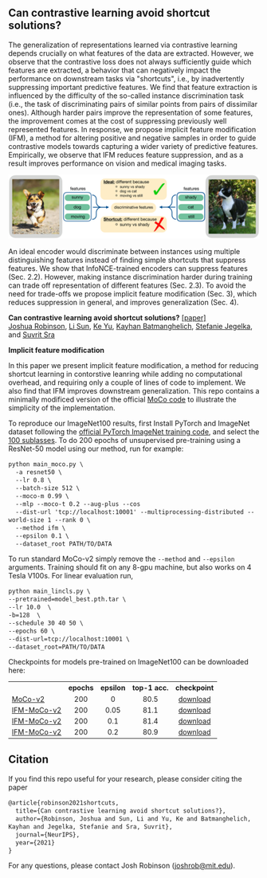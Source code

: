 ## Can contrastive learning avoid shortcut solutions?

The generalization of representations learned via contrastive learning depends crucially on  what features of the data are extracted. However, we observe that the contrastive loss does not always sufficiently guide which features are extracted, a behavior that can negatively impact the performance on downstream tasks via "shortcuts", i.e., by inadvertently suppressing important predictive features. We find that feature extraction is influenced by the difficulty of the so-called instance discrimination task (i.e., the task of discriminating pairs of similar points from pairs of dissimilar ones). Although harder pairs improve the representation of some features, the improvement comes at the cost of suppressing previously well represented features. In response, we propose implicit feature modification (IFM), a method for altering positive and negative samples in order to guide contrastive models towards capturing a wider variety of predictive features. Empirically, we observe that IFM reduces feature suppression, and as a result improves performance on vision and medical imaging tasks.

<p align='center'>
<img src='https://github.com/joshr17/IFM/blob/main/fig1.png?raw=true' width='800'/>
</p>

An ideal encoder would  discriminate between instances using multiple distinguishing features instead of finding simple shortcuts that suppress features. We show that InfoNCE-trained encoders can suppress features (Sec. 2.2). However, making instance discrimination harder during training can trade off representation of different features (Sec. 2.3). To avoid the need for trade-offs we propose implicit feature modification (Sec. 3), which reduces suppression in general, and improves generalization (Sec. 4). 

**Can contrastive learning avoid shortcut solutions?** [[paper]](https://arxiv.org/pdf/2106.11230.pdf)
<br/>
[Joshua Robinson](https://joshrobinson.mit.edu/), 
[Li Sun](https://lisun97.github.io/), 
[Ke Yu](http://www.isp.pitt.edu/node/1945),
[Kayhan Batmanghelich](https://batman-lab.com/), 
[Stefanie Jegelka](https://people.csail.mit.edu/stefje/), and
[Suvrit Sra](http://optml.mit.edu/)
<br/>

**Implicit feature modification**

In this paper we present implicit feature modification, a method for reducing shortcut learning in contorstive leanring while adding no computational overhead, and requiring only a couple of lines of code to implement. We also find that IFM improves downstream generalization. This repo contains a minimally modificed version of the official [MoCo code](https://github.com/facebookresearch/moco) to illustrate the simplicity of the implementation. 

To reproduce our ImageNet100 results, first Install PyTorch and ImageNet dataset following the [official PyTorch ImageNet training code](https://github.com/pytorch/examples/tree/master/imagenet), and select the [100 sublasses](https://github.com/HobbitLong/CMC/blob/master/imagenet100.txt). To do 200 epochs of unsupervised pre-training using a ResNet-50 model using our method, run for example:
```
python main_moco.py \
  -a resnet50 \
  --lr 0.8 \
  --batch-size 512 \
  --moco-m 0.99 \
  --mlp --moco-t 0.2 --aug-plus --cos
  --dist-url 'tcp://localhost:10001' --multiprocessing-distributed --world-size 1 --rank 0 \
  --method ifm \
  --epsilon 0.1 \
  --dataset_root PATH/TO/DATA
```

To run standard MoCo-v2 simply remove the `--method` and `--epsilon` arguments. Training should fit on any 8-gpu machine, but also works on 4 Tesla V100s. For linear evaluation run,

```
python main_lincls.py \
--pretrained=model_best.pth.tar \
--lr 10.0  \ 
-b=128  \
--schedule 30 40 50 \
--epochs 60 \
--dist-url=tcp://localhost:10001 \
--dataset_root=PATH/TO/DATA
```

Checkpoints for models pre-trained on ImageNet100 can be downloaded here:
<table><tbody>
<!-- START TABLE -->
<!-- TABLE HEADER -->
<th valign="bottom"></th>
<th valign="bottom">epochs</th>
<th valign="bottom">epsilon</th>
<th valign="bottom">top-1 acc.</th>
<th valign="bottom">checkpoint</th>
<!-- TABLE BODY -->
<tr><td align="left"><a href="https://arxiv.org/abs/1911.05722">MoCo-v2</a></td>
  <td align="center">200</td>
<td align="center">0</td>
<td align="center">80.5</td>
<td align="center"><a href="https://drive.google.com/file/d/1j9xEZc4P-8VOlqc2jnBlnZlqRCHxEzwy/view?usp=sharing">download</a></td>
</tr>
<tr><td align="left"><a href="">IFM-MoCo-v2</a></td>
  <td align="center">200</td>
<td align="center">0.05</td>
<td align="center">81.1</td>
<td align="center"><a href="https://drive.google.com/file/d/1rAsixq90OVi_0n6iFtN2IGzzfsI9V8JY/view?usp=sharing">download</a></td>
</tr>
<tr><td align="left"><a href="">IFM-MoCo-v2</a></td>
  <td align="center">200</td>
<td align="center">0.1</td>
<td align="center">81.4</td>
<td align="center"><a href="https://drive.google.com/file/d/1kNj6YleQu8vrC6ggbFVYvIUhiMHgbkew/view?usp=sharing">download</a></td>
</tr>
  <tr><td align="left"><a href="">IFM-MoCo-v2</a></td>
    <td align="center">200</td>
<td align="center">0.2</td>
<td align="center">80.9</td>
<td align="center"><a href="https://drive.google.com/file/d/1A4k6fC5jcoBLHGyJjd5ggBVPW9TtODtp/view?usp=sharing">download</a></td>
</tr>
  
</tbody></table>

## Citation

If you find this repo useful for your research, please consider citing the paper

```
@article{robinson2021shortcuts,
  title={Can contrastive learning avoid shortcut solutions?},
  author={Robinson, Joshua and Sun, Li and Yu, Ke and Batmanghelich, Kayhan and Jegelka, Stefanie and Sra, Suvrit},
  journal={NeurIPS},
  year={2021}
}
```
For any questions, please contact Josh Robinson (joshrob@mit.edu).

